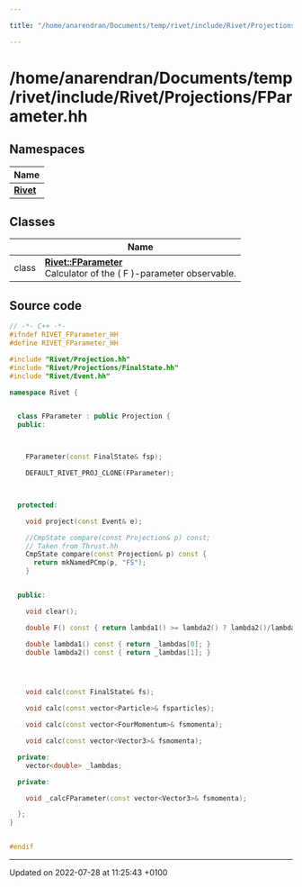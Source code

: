 ```yaml
---

title: "/home/anarendran/Documents/temp/rivet/include/Rivet/Projections/FParameter.hh"

---
```


# /home/anarendran/Documents/temp/rivet/include/Rivet/Projections/FParameter.hh



## Namespaces

| Name           |
| -------------- |
| **[Rivet](http://example.org/namespaces/namespacerivet/)**  |

## Classes

|                | Name           |
| -------------- | -------------- |
| class | **[Rivet::FParameter](http://example.org/classes/classrivet_1_1fparameter/)** <br>Calculator of the \( F \)-parameter observable.  |




## Source code

```cpp
// -*- C++ -*-
#ifndef RIVET_FParameter_HH
#define RIVET_FParameter_HH

#include "Rivet/Projection.hh"
#include "Rivet/Projections/FinalState.hh"
#include "Rivet/Event.hh"

namespace Rivet {


  class FParameter : public Projection {
  public:



    FParameter(const FinalState& fsp);

    DEFAULT_RIVET_PROJ_CLONE(FParameter);



  protected:

    void project(const Event& e);

    //CmpState compare(const Projection& p) const;
    // Taken from Thrust.hh
    CmpState compare(const Projection& p) const {
      return mkNamedPCmp(p, "FS");
    }


  public:

    void clear();

    double F() const { return lambda1() >= lambda2() ? lambda2()/lambda1() : lambda1()/lambda2(); }

    double lambda1() const { return _lambdas[0]; }
    double lambda2() const { return _lambdas[1]; }




    void calc(const FinalState& fs);

    void calc(const vector<Particle>& fsparticles);

    void calc(const vector<FourMomentum>& fsmomenta);

    void calc(const vector<Vector3>& fsmomenta);

  private:
    vector<double> _lambdas;

  private:

    void _calcFParameter(const vector<Vector3>& fsmomenta);

  };
}


#endif
```


-------------------------------

Updated on 2022-07-28 at 11:25:43 +0100
